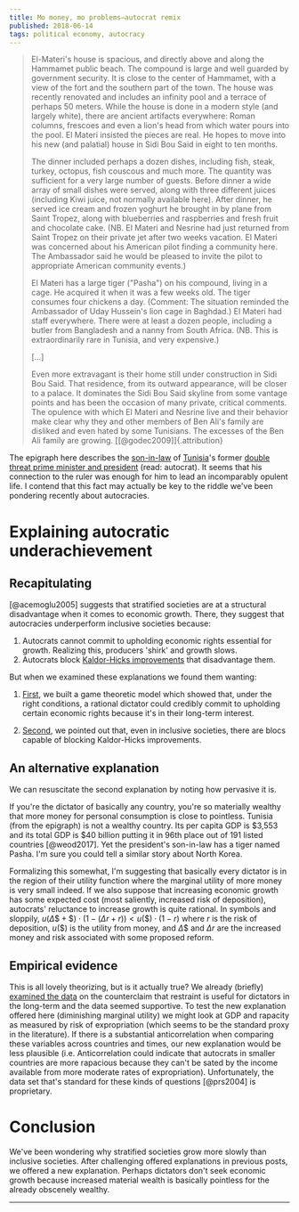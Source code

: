 ```yaml
---
title: Mo money, mo problems—autocrat remix
published: 2018-06-14
tags: political economy, autocracy
---
```


<blockquote class="epigraph">
El-Materi's house is spacious, and directly above and along the Hammamet public beach. The compound is large and well guarded by government security. It is close to the center of Hammamet, with a view of the fort and the southern part of the town. The house was recently renovated and includes an infinity pool and a terrace of perhaps 50 meters. While the house is done in a modern style (and largely white), there are ancient artifacts everywhere: Roman columns, frescoes and even a lion's head from which water pours into the pool. El Materi insisted the pieces are real. He hopes to move into his new (and palatial) house in Sidi Bou Said in eight to ten months.

The dinner included perhaps a dozen dishes, including fish, steak, turkey, octopus, fish couscous and much more. The quantity was sufficient for a very large number of guests. Before dinner a wide array of small dishes were served, along with three different juices (including Kiwi juice, not normally available here). After dinner, he served ice cream and frozen yoghurt he brought in by plane from Saint Tropez, along with blueberries and raspberries and fresh fruit and chocolate cake. (NB. El Materi and Nesrine had just returned from Saint Tropez on their private jet after two weeks vacation. El Materi was concerned about his American pilot finding a community here. The Ambassador said he would be pleased to invite the pilot to appropriate American community events.)

El Materi has a large tiger ("Pasha") on his compound, living in a cage. He acquired it when it was a few weeks old. The tiger consumes four chickens a day. (Comment: The situation reminded the Ambassador of Uday Hussein's lion cage in Baghdad.) El Materi had staff everywhere. There were at least a dozen people, including a butler from Bangladesh and a nanny from South Africa. (NB. This is extraordinarily rare in Tunisia, and very expensive.)

[...]

Even more extravagant is their home still under construction in Sidi Bou Said. That residence, from its outward appearance, will be closer to a palace. It dominates the Sidi Bou Said skyline from some vantage points and has been the occasion of many private, critical comments. The opulence with which El Materi and Nesrine live and their behavior make clear why they and other members of Ben Ali's family are disliked and even hated by some Tunisians. The excesses of the Ben Ali family are growing. [[@godec2009]]{.attribution}
</blockquote>

The epigraph here describes the [son-in-law](https://en.wikipedia.org/wiki/Sakher_El_Materi) of [Tunisia](https://en.wikipedia.org/wiki/Tunisia)'s former [double threat prime minister and president](https://en.wikipedia.org/wiki/Zine_El_Abidine_Ben_Ali) (read: autocrat). It seems that his connection to the ruler was enough for him to lead an incomparably opulent life. I contend that this fact may actually be key to the riddle we've been pondering recently about autocracies.

# Explaining autocratic underachievement

## Recapitulating

[@acemoglu2005] suggests that stratified societies are at a structural disadvantage when it comes to economic growth. There, they suggest that autocracies underperform inclusive societies because:

1) Autocrats cannot commit to upholding economic rights essential for growth. Realizing this, producers 'shirk' and growth slows.
2) Autocrats block [Kaldor-Hicks improvements](https://en.wikipedia.org/wiki/Kaldor%E2%80%93Hicks_efficiency) that disadvantage them.

But when we examined these explanations we found them wanting:

1) [First](/posts/autocrats-accelerate-growth-cooperation/), we built a game theoretic model which showed that, under the right conditions, a rational dictator could credibly commit to upholding certain economic rights because it's in their long-term interest.

2. [Second](/posts/inclusive-extractive-societies-each-structural-advantages/), we pointed out that, even in inclusive societies, there are blocs capable of blocking Kaldor-Hicks improvements.

## An alternative explanation

We can resuscitate the second explanation by noting how pervasive it is.

If you're the dictator of basically any country, you're so materially wealthy that more money for personal consumption is close to pointless. Tunisia (from the epigraph) is not a wealthy country. Its per capita GDP is $3,553 and its total GDP is $40 billion putting it in 96th place out of 191 listed countries [@weod2017]. Yet the president's son-in-law has a tiger named Pasha. I'm sure you could tell a similar story about North Korea.

Formalizing this somewhat, I'm suggesting that basically every dictator is in the region of their utility function where the marginal utility of more money is very small indeed. If we also suppose that increasing economic growth has some expected cost (most saliently, increased risk of deposition), autocrats' reluctance to increase growth is quite rational. In symbols and sloppily, $u(\Delta\$ + \$) \cdot (1 - (\Delta r + r)) < u(\$) \cdot (1 - r)$ where $r$ is the risk of deposition, $u(\$)$ is the utility from money, and $\Delta\$$ and $\Delta r$ are the increased money and risk associated with some proposed reform.

## Empirical evidence

This is all lovely theorizing, but is it actually true? We already (briefly) [examined the data](/posts/minor-blessings-god-emperor/#empirical-evidence) on the counterclaim that restraint is useful for dictators in the long-term and the data seemed supportive. To test the new explanation offered here (diminishing marginal utility) we might look at GDP and rapacity as measured by risk of expropriation (which seems to be the standard proxy in the literature). If there is a substantial anticorrelation when comparing these variables across countries and times, our new explanation would be less plausible (i.e. Anticorrelation could indicate that autocrats in smaller countries are more rapacious because they can't be sated by the income available from more moderate rates of expropriation). Unfortunately, the data set that's standard for these kinds of questions [@prs2004] is proprietary.

<!--more-->

# Conclusion

We've been wondering why stratified societies grow more slowly than inclusive societies. After challenging offered explanations in previous posts, we offered a new explanation. Perhaps dictators don't seek economic growth because increased material wealth is basically pointless for the already obscenely wealthy.

<hr class="references">
